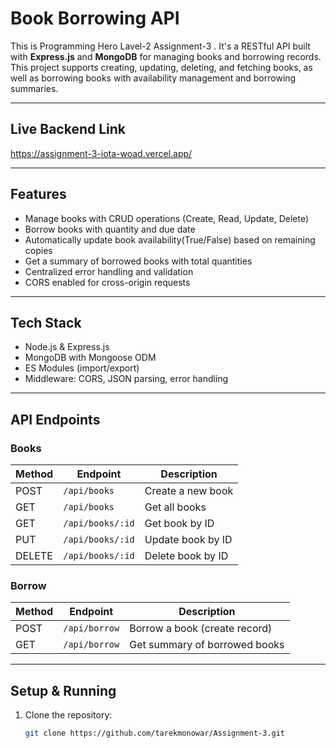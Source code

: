 # Book Borrowing API

This is Programming Hero Lavel-2 Assignment-3 . It's a RESTful API built with
**Express.js** and **MongoDB** for managing books and borrowing records.  
This project supports creating, updating, deleting, and fetching books, as well
as borrowing books with availability management and borrowing summaries.

---

## Live Backend Link

https://assignment-3-iota-woad.vercel.app/

---

## Features

- Manage books with CRUD operations (Create, Read, Update, Delete)
- Borrow books with quantity and due date
- Automatically update book availability(True/False) based on remaining copies
- Get a summary of borrowed books with total quantities
- Centralized error handling and validation
- CORS enabled for cross-origin requests

---

## Tech Stack

- Node.js & Express.js
- MongoDB with Mongoose ODM
- ES Modules (import/export)
- Middleware: CORS, JSON parsing, error handling

---

## API Endpoints

### Books

| Method | Endpoint         | Description       |
| ------ | ---------------- | ----------------- |
| POST   | `/api/books`     | Create a new book |
| GET    | `/api/books`     | Get all books     |
| GET    | `/api/books/:id` | Get book by ID    |
| PUT    | `/api/books/:id` | Update book by ID |
| DELETE | `/api/books/:id` | Delete book by ID |

### Borrow

| Method | Endpoint      | Description                   |
| ------ | ------------- | ----------------------------- |
| POST   | `/api/borrow` | Borrow a book (create record) |
| GET    | `/api/borrow` | Get summary of borrowed books |

---

## Setup & Running

1. Clone the repository:

   ```bash
   git clone https://github.com/tarekmonowar/Assignment-3.git

   ```
